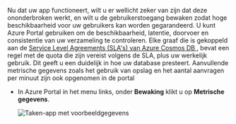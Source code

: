 Nu dat uw app functioneert, wilt u er wellicht zeker van zijn dat deze ononderbroken werkt, en wilt u de gebruikerstoegang bewaken zodat hoge beschikbaarheid voor uw gebruikers kan worden gegarandeerd. U kunt Azure Portal gebruiken om de beschikbaarheid, latentie, doorvoer en consistentie van uw verzameling te controleren. Elke graaf die is gekoppeld aan de [Service Level Agreements (SLA's) van Azure Cosmos DB ](https://azure.microsoft.com/support/legal/sla/documentdb/), bevat een regel met de quota die zijn vereist volgens de SLA, plus uw werkelijk gebruik. Dit geeft u een duidelijk in hoe uw database presteert. Aanvullende metrische gegevens zoals het gebruik van opslag en het aantal aanvragen per minuut zijn ook opgenomen in de portal

* In Azure Portal in het menu links, onder **Bewaking** klikt u op **Metrische gegevens**.

   ![Taken-app met voorbeeldgegevens](./media/cosmosdb-tutorial-review-slas/azure-cosmosdb-portal-metrics-slas.png)